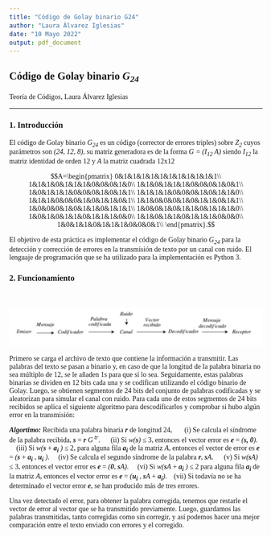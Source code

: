 ```yaml
---
title: "Código de Golay binario G24"
author: "Laura Álvarez Iglesias"
date: "10 Mayo 2022"
output: pdf_document
---
```


<span style="font-family: Cambria">

## Código de Golay binario _G<sub>24</sub>_

Teoría de Códigos, Laura Álvarez Iglesias

---

### 1. Introducción

El código de Golay binario _G<sub>24</sub>_ es un código (corrector de errores triples) sobre _Z<sub>2</sub>_ cuyos parámetros son _(24, 12, 8)_, su matriz generadora es de la forma _G = (I<sub>12</sub> A)_ siendo _I<sub>12</sub>_ la matriz identidad de orden 12 y _A_ la matriz cuadrada 12x12

$$A=\begin{pmatrix}
0&1&1&1&1&1&1&1&1&1&1&1\\
1&1&1&0&1&1&1&0&0&0&1&0\\
1&1&0&1&1&1&0&0&0&1&0&1\\
1&0&1&1&1&0&0&0&1&0&1&1\\
1&1&1&1&0&0&0&1&0&1&1&0\\
1&1&1&0&0&0&1&0&1&1&0&1\\
1&1&0&0&0&1&0&1&1&0&1&1\\
1&0&0&0&1&0&1&1&0&1&1&1\\
1&0&0&1&0&1&1&0&1&1&1&0\\
1&0&1&0&1&1&0&1&1&1&0&0\\
1&1&0&1&1&0&1&1&1&0&0&0\\
1&0&1&1&0&1&1&1&0&0&0&1\\
\end{pmatrix}.$$

El objetivo de esta práctica es implementar el código de Golay binario _G<sub>24</sub>_ para la detección y corrección de errores en la transmisión de texto por un canal con ruido. El lenguaje de programación que se ha utilizado para la implementación es Python 3.
<br>

### 2. Funcionamiento

<br>

![Transmisión Golay](Golay.png)

Primero se carga el archivo de texto que contiene la información a transmitir. Las palabras del texto se pasan a binario y, en caso de que la longitud de la palabra binaria no sea múltiplo de 12, se le añaden 1s para que sí lo sea. Seguidamente, estas palabras binarias se dividen en 12 bits cada una y se codifican utilizando el código binario de Golay. Luego, se obtienen segmentos de 24 bits del conjunto de palabras codificadas y se aleatorizan para simular el canal con ruido.
Para cada uno de estos segmentos de 24 bits recibidos se aplica el siguiente algoritmo para descodificarlos y comprobar si hubo algún error en la transmisión:


_**Algortimo:**_ Recibida una palabra binaria _**r**_ de longitud 24,
&nbsp;&nbsp;&nbsp;&nbsp;&nbsp;&nbsp;(i) Se calcula el síndrome de la palabra recibida, _**s**_ = _**r**_ _G<sup> tr</sup>_.
&nbsp;&nbsp;&nbsp;&nbsp;&nbsp;(ii) Si _w(**s**)_ $\leq$ 3, entonces el vector error es _**e**_ = _(**s, 0**)_.
&nbsp;&nbsp;&nbsp;&nbsp;(iii) Si _w(**s**_ + _**a<sub>i</sub>** )_ $\leq$ 2, para alguna fila _**a<sub>i</sub>**_ de la matriz _A_, entonces el vector de error es _**e**_ = _(**s**_ + _**a<sub>i</sub>** , **u<sub>i</sub>** )_.
&nbsp;&nbsp;&nbsp;&nbsp;(iv) Se calcula el segundo síndrome de la palabra _**r**_, _**s**A_.
&nbsp;&nbsp;&nbsp;&nbsp;&nbsp;(v) Si _w(**s**A)_ $\leq$ 3, entonces el vector error es _**e**_ = _(**0**, **s**A)_.
&nbsp;&nbsp;&nbsp;&nbsp;(vi) Si _w(**s**A_ + _**a<sub>i</sub>** )_ $\leq$ 2 para alguna fila _**a<sub>i</sub>**_ de la matriz _A_, entonces el vector error es _**e**_ = _(**u<sub>i</sub>** , **s**A_ + _**a<sub>i</sub>**)_.
&nbsp;&nbsp;&nbsp;(vii) Si todavía no se ha determinado el vector error _**e**_, se han producido más de tres errores.

Una vez detectado el error, para obtener la palabra corregida, tenemos que restarle el vector de error al vector que se ha transmitido previamente. Luego, guardamos las palabras transmitidas, tanto corregidas como sin corregir, y así podemos hacer una mejor comparación entre el texto enviado con errores y el corregido.

